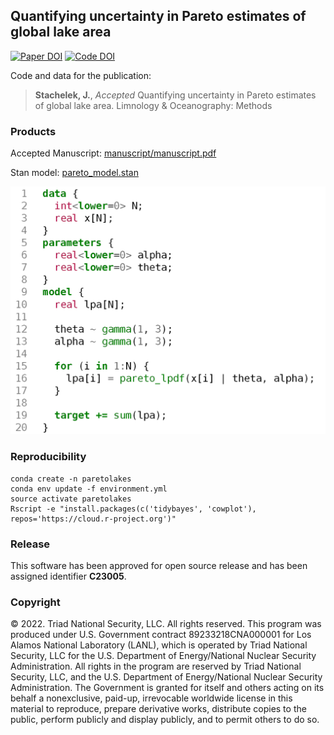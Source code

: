 ## Quantifying uncertainty in Pareto estimates of global lake area

[![Paper DOI](https://img.shields.io/badge/Paper-DOI-blue.svg)](https://doi.org) [![Code DOI](https://img.shields.io/badge/Code-10.5281/zenodo.7459226-blue.svg)](https://doi.org/10.5281/zenodo.7459226)

Code and data for the publication:

> **Stachelek, J.**, *Accepted* Quantifying uncertainty in Pareto estimates of global lake area. Limnology & Oceanography: Methods

### Products

Accepted Manuscript: [manuscript/manuscript.pdf](manuscript/manuscript.pdf)

Stan model: [pareto_model.stan](pareto_model.stan)

<img src="manuscript/figures/stan.png" alt="stan model" width="550"/>

### Reproducibility

```shell
conda create -n paretolakes
conda env update -f environment.yml
source activate paretolakes
Rscript -e "install.packages(c('tidybayes', 'cowplot'), repos='https://cloud.r-project.org')"
```

### Release

This software has been approved for open source release and has been assigned identifier **C23005**.

### Copyright

© 2022. Triad National Security, LLC. All rights reserved.
This program was produced under U.S. Government contract 89233218CNA000001 for Los Alamos National Laboratory (LANL), which is operated by Triad National Security, LLC for the U.S. Department of Energy/National Nuclear Security Administration. All rights in the program are reserved by Triad National Security, LLC, and the U.S. Department of Energy/National Nuclear Security Administration. The Government is granted for itself and others acting on its behalf a nonexclusive, paid-up, irrevocable worldwide license in this material to reproduce, prepare derivative works, distribute copies to the public, perform publicly and display publicly, and to permit others to do so.
